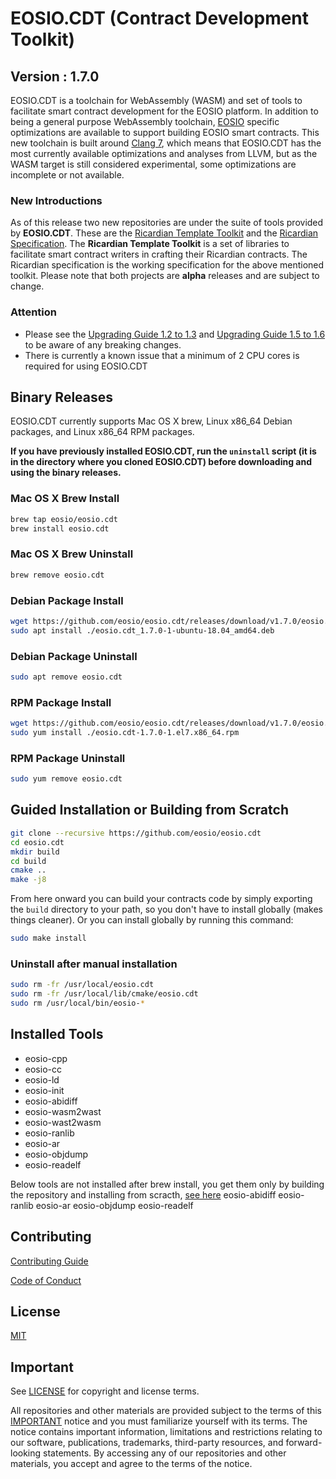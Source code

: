 # EOSIO.CDT (Contract Development Toolkit)
## Version : 1.7.0

EOSIO.CDT is a toolchain for WebAssembly (WASM) and set of tools to facilitate smart contract development for the EOSIO platform. In addition to being a general purpose WebAssembly toolchain, [EOSIO](https://github.com/eosio/eos) specific optimizations are available to support building EOSIO smart contracts.  This new toolchain is built around [Clang 7](https://github.com/eosio/llvm), which means that EOSIO.CDT has the most currently available optimizations and analyses from LLVM, but as the WASM target is still considered experimental, some optimizations are incomplete or not available.

### New Introductions
As of this release two new repositories are under the suite of tools provided by **EOSIO.CDT**.  These are the [Ricardian Template Toolkit](https://github.com/eosio/ricardian-template-toolkit) and the [Ricardian Specification](https://github.com/eosio/ricardian-spec).  The **Ricardian Template Toolkit** is a set of libraries to facilitate smart contract writers in crafting their Ricardian contracts.  The Ricardian specification is the working specification for the above mentioned toolkit.  Please note that both projects are **alpha** releases and are subject to change.

### Attention
- Please see the [Upgrading Guide 1.2 to 1.3](https://eosio.github.io/eosio.cdt/latest/upgrading/1.2-to-1.3) and [Upgrading Guide 1.5 to 1.6](https://eosio.github.io/eosio.cdt/latest/upgrading/1.5-to-1.6) to be aware of any breaking changes.
- There is currently a known issue that a minimum of 2 CPU cores is required for using EOSIO.CDT

## Binary Releases
EOSIO.CDT currently supports Mac OS X brew, Linux x86_64 Debian packages, and Linux x86_64 RPM packages.

**If you have previously installed EOSIO.CDT, run the `uninstall` script (it is in the directory where you cloned EOSIO.CDT) before downloading and using the binary releases.**

### Mac OS X Brew Install
```sh
brew tap eosio/eosio.cdt
brew install eosio.cdt
```

### Mac OS X Brew Uninstall
```sh
brew remove eosio.cdt
```

### Debian Package Install
```sh
wget https://github.com/eosio/eosio.cdt/releases/download/v1.7.0/eosio.cdt_1.7.0-1-ubuntu-18.04_amd64.deb
sudo apt install ./eosio.cdt_1.7.0-1-ubuntu-18.04_amd64.deb
```

### Debian Package Uninstall
```sh
sudo apt remove eosio.cdt
```

### RPM Package Install
```sh
wget https://github.com/eosio/eosio.cdt/releases/download/v1.7.0/eosio.cdt-1.7.0-1.el7.x86_64.rpm
sudo yum install ./eosio.cdt-1.7.0-1.el7.x86_64.rpm
```

### RPM Package Uninstall
```sh
sudo yum remove eosio.cdt
```

## Guided Installation or Building from Scratch
```sh
git clone --recursive https://github.com/eosio/eosio.cdt
cd eosio.cdt
mkdir build
cd build
cmake ..
make -j8
```

From here onward you can build your contracts code by simply exporting the `build` directory to your path, so you don't have to install globally (makes things cleaner).
Or you can install globally by running this command:

```sh
sudo make install
```

### Uninstall after manual installation

```sh
sudo rm -fr /usr/local/eosio.cdt
sudo rm -fr /usr/local/lib/cmake/eosio.cdt
sudo rm /usr/local/bin/eosio-*
```

## Installed Tools

* eosio-cpp
* eosio-cc
* eosio-ld
* eosio-init
* eosio-abidiff
* eosio-wasm2wast
* eosio-wast2wasm
* eosio-ranlib
* eosio-ar
* eosio-objdump
* eosio-readelf

Below tools are not installed after brew install, you get them only by building the repository and installing from scracth, [see here](#guided_installation_or_building_from_scratch)
eosio-abidiff
eosio-ranlib
eosio-ar
eosio-objdump
eosio-readelf

## Contributing

[Contributing Guide](../CONTRIBUTING.md)

[Code of Conduct](../CONTRIBUTING.md#conduct)

## License

[MIT](../LICENSE)

## Important

See [LICENSE](./LICENSE) for copyright and license terms.

All repositories and other materials are provided subject to the terms of this [IMPORTANT](./IMPORTANT.md) notice and you must familiarize yourself with its terms.  The notice contains important information, limitations and restrictions relating to our software, publications, trademarks, third-party resources, and forward-looking statements.  By accessing any of our repositories and other materials, you accept and agree to the terms of the notice.

